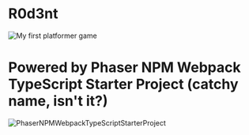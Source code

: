 # R0d3nt
![My first platformer game](https://tuskat.itch.io/r0d3nt)

# Powered by Phaser NPM Webpack TypeScript Starter Project (catchy name, isn't it?)

![PhaserNPMWebpackTypeScriptStarterProject](https://raw.githubusercontent.com/rroylance/phaser-npm-webpack-typescript-starter-project/master/README_HEADER.png)
